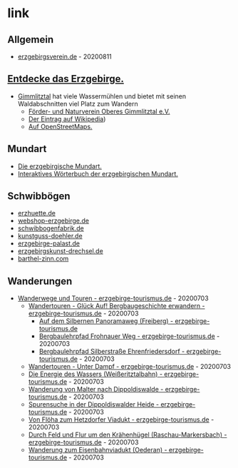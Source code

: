 # link

## Allgemein

* [erzgebirgsverein.de](http://erzgebirgsverein.de/) - 20200811

## [Entdecke das Erzgebirge.](https://www.erzgebirge-explorer.de/)

* [Gimmlitztal](http://www.gimmlitztal.de/) hat viele Wassermühlen und bietet mit seinen Waldabschnitten viel Platz zum Wandern
    * [Förder- und Naturverein Oberes Gimmlitztal e.V.](https://www.gimmlitztalverein.de/muehlen.php)
    * [Der Eintrag auf Wikipedia](https://de.wikipedia.org/wiki/Gimmlitztal)) 
    * [Auf OpenStreetMaps.](https://www.openstreetmap.org/#map=15/50.7778/13.5698)

## Mundart

* [Die erzgebirgische Mundart.](http://www.westerzgebirge.com/htm/erzgebirge-sprache.htm)
* [Interaktives Wörterbuch der erzgebirgischen Mundart.](http://www.erzgebirgisch.de/)

## Schwibbögen

* [erzhuette.de](https://www.erzhuette.de/schwibbogen.html)
* [webshop-erzgebirge.de](https://www.webshop-erzgebirge.de/schwibbogen/schwibbogen.html)
* [schwibbogenfabrik.de](https://www.schwibbogenfabrik.de/produkt/erzgebirge-schwibbogen-mit-wunschnamen-und-wohnort/)
* [kunstguss-doehler.de](https://www.kunstguss-doehler.de/)
* [erzgebirge-palast.de](https://www.erzgebirge-palast.de/Schwibboegen:::108.html)
* [erzgebirgskunst-drechsel.de](https://www.erzgebirgskunst-drechsel.de/)
* [barthel-zinn.com](http://www.barthel-zinn.com/produkt-zinn-schwibboegen.html)

## Wanderungen

* [Wanderwege und Touren - erzgebirge-tourismus.de](https://www.erzgebirge-tourismus.de/wandern/wanderwege-touren/) - 20200703
    * [Wandertouren - Glück Auf! Bergbaugeschichte erwandern - erzgebirge-tourismus.de](https://www.erzgebirge-tourismus.de/wandern/wanderwege-touren/seiten-listen-touren/wandertouren-glueck-auf/) - 20200703
        * [Auf dem Silbernen Panoramaweg (Freiberg) - erzgebirge-tourismus.de](https://www.erzgebirge-tourismus.de/wandern/wanderwege-touren/seiten-listen-touren/wandertouren-glueck-auf/tour/auf-dem-silbernen-panoramaweg-freiberg/tour.html)
        * [Bergbaulehrpfad Frohnauer Weg - erzgebirge-tourismus.de](https://www.erzgebirge-tourismus.de/wandern/wanderwege-touren/seiten-listen-touren/wandertouren-glueck-auf/tour/bergbaulehrpfad-frohnauer-weg/tour.html) - 20200703
        * [Bergbaulehrpfad Silberstraße Ehrenfriedersdorf - erzgebirge-tourismus.de](https://www.erzgebirge-tourismus.de/wandern/wanderwege-touren/seiten-listen-touren/wandertouren-glueck-auf/tour/bergbaulehrpfad-silberstrasse-ehrenfriedersdorf/tour.html) - 20200703
    * [Wandertouren - Unter Dampf - erzgebirge-tourismus.de](https://www.erzgebirge-tourismus.de/wandern/wanderwege-touren/seiten-listen-touren/wandertouren-unter-dampf/) - 20200703
    * [Die Energie des Wassers (Weißeritztalbahn) - erzgebirge-tourismus.de](https://www.erzgebirge-tourismus.de/wandern/wanderwege-touren/seiten-listen-touren/wandertouren-unter-dampf/tour/die-energie-des-wassers-weisseritztalbahn/tour.html) - 20200703
     * [Wanderung von Malter nach Dippoldiswalde - erzgebirge-tourismus.de](https://www.erzgebirge-tourismus.de/wandern/wanderwege-touren/seiten-listen-touren/wandertouren-unter-dampf/tour/wanderung-von-malter-nach-dippoldiswalde/tour.html) - 20200703
     * [Spurensuche in der Dippoldiswalder Heide - erzgebirge-tourismus.de](https://www.erzgebirge-tourismus.de/wandern/wanderwege-touren/seiten-listen-touren/wandertouren-unter-dampf/tour/spurensuche-in-der-dippoldiswalder-heide/tour.html) - 20200703
     * [Von Flöha zum Hetzdorfer Viadukt - erzgebirge-tourismus.de](https://www.erzgebirge-tourismus.de/wandern/wanderwege-touren/seiten-listen-touren/wandertouren-unter-dampf/tour/von-floeha-zum-hetzdorfer-viadukt/tour.html) - 20200703
     * [Durch Feld und Flur um den Krähenhügel (Raschau-Markersbach) - erzgebirge-tourismus.de](https://www.erzgebirge-tourismus.de/wandern/wanderwege-touren/seiten-listen-touren/wandertouren-unter-dampf/tour/durch-feld-und-flur-um-den-kraehenhuegel-raschau-markersbach/tour.html) - 20200703
     * [Wanderung zum Eisenbahnviadukt (Oederan) - erzgebirge-tourismus.de](https://www.erzgebirge-tourismus.de/wandern/wanderwege-touren/seiten-listen-touren/wandertouren-unter-dampf/tour/wanderung-zum-eisenbahnviadukt-oederan/tour.html) - 20200703
